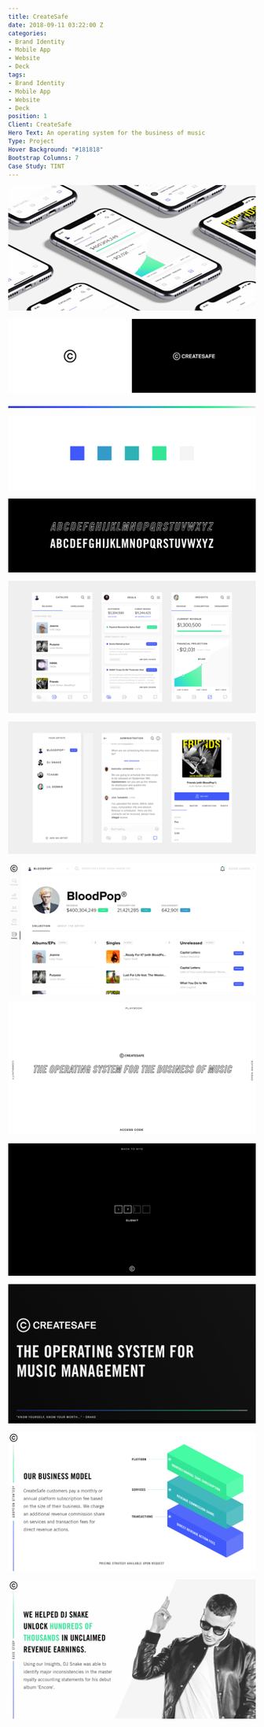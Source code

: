 ```yaml
---
title: CreateSafe
date: 2018-09-11 03:22:00 Z
categories:
- Brand Identity
- Mobile App
- Website
- Deck
tags:
- Brand Identity
- Mobile App
- Website
- Deck
position: 1
Client: CreateSafe
Hero Text: An operating system for the business of music
Type: Project
Hover Background: "#181818"
Bootstrap Columns: 7
Case Study: TINT
---
```


![createsafe-hero.png](/img/createsafe-hero.png)​

![createsafe-01.png](/img/createsafe-01.png)​

![createsafe-02.png](/img/createsafe-02.png)​

![createsafe-03.png](/img/createsafe-03.png)​

![createsafe-04.png](/img/createsafe-04.png)​

![createsafe-05.png](/img/createsafe-05.png)​

![createsafe-06.png](/img/createsafe-06.png)​

![createsafe-07.png](/img/createsafe-07.png)​

![createsafe-08.png](/img/createsafe-08.png)​

![createsafe-09.png](/img/createsafe-09.png)​

![createsafe-10.png](/img/createsafe-10.png)​

![createsafe-11.png](/img/createsafe-11.png)​

![createsafe-12.png](/img/createsafe-12.png)​